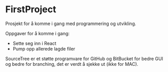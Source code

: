 # FirstProject
Prosjekt for å komme i gang med programmering og utvikling. 

Oppgaver for å komme i gang:
- Sette seg inn i React
- Pump opp allerede lagde filer

SourceTree er et støtte programvare for GitHub og BitBucket for bedre GUI og bedre for branching, det er verdt å sjekke ut (ikke for MAC). 
